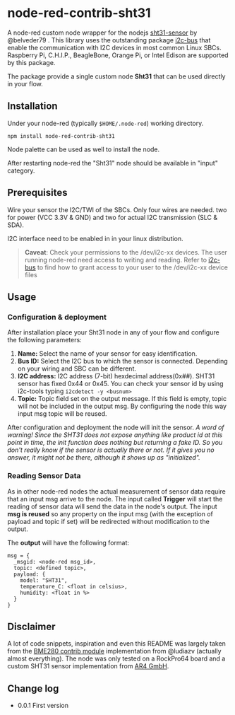 # node-red-contrib-sht31

A node-red custom node wrapper for the nodejs [sht31-sensor](https://github.com/belveder79/sht31-sensor) by @belveder79 . This library uses the outstanding package [i2c-bus](https://github.com/fivdi/i2c-bus) that enable the communication with I2C devices in most common Linux SBCs. Raspberry Pi, C.H.I.P., BeagleBone, Orange Pi,  or Intel Edison are supported by this package.

The package provide a single custom node __Sht31__ that can be used directly in your flow.


## Installation

Under your node-red (typically ``$HOME/.node-red``) working directory.

``
npm install node-red-contrib-sht31
``

Node palette can be used as well to install the node.

After restarting node-red the "Sht31" node should be available in "input" category.

## Prerequisites

Wire your sensor the I2C/TWI of the SBCs. Only four wires are needed. two for power (VCC 3.3V & GND) and two for actual I2C transmission (SLC & SDA).

I2C interface need to be enabled in in your linux distribution.

>__Caveat__:
> Check your permissions to the /dev/i2c-xx devices. The user running node-red need access to writing and reading.
> Refer to [i2c-bus](https://github.com/fivdi/i2c-bus) to find how to grant access to your user to the /dev/i2c-xx device files

## Usage

### Configuration & deployment
After installation place your Sht31 node in any of your flow and configure the following parameters:

1. __Name:__ Select the name of your sensor for easy identification.
2. __Bus ID:__ Select the I2C bus to which the sensor is connected. Depending on your wiring and SBC can be different.
3. __I2C address:__ I2C address (7-bit) hexdecimal address(0x##). SHT31 sensor has fixed 0x44 or 0x45. You can check your sensor id by using i2c-tools typing ``i2cdetect -y <busnum>``
4. __Topic:__ Topic field set on the output message. If this field is empty, topic will not be included in the output msg. By configuring the node this way input msg topic will be reused.

After configuration and deployment the node will init the sensor. *A word of warning! Since the SHT31 does not expose anything like product id at this point in time, the init function does nothing but returning a fake ID. So you don't really know if the sensor is actually there or not. If it gives you no answer, it might not be there, although it shows up as "initialized".*

### Reading Sensor Data
As in other node-red nodes the actual measurement of sensor data require that an input msg arrive to the node. The input called __Trigger__ will start the reading of sensor data will send the data in the node's output. The input __msg is reused__ so any property on the input msg (with the exception of payload and topic if set) will be redirected without modification to the output.

The __output__ will have the following format:

```
msg = {
  _msgid: <node-red msg_id>,
  topic: <defined topic>,
  payload: {
    model: "SHT31",
    temperature_C: <float in celsius>,
    humidity: <float in %>
  }
}
```

## Disclaimer

A lot of code snippets, inspiration and even this README was largely taken from the [BME280 contrib module](https://github.com/ludiazv/node-red-contrib-bme280) implementation from @ludiazv (actually almost everything). The node was only tested on a RockPro64 board and a custom SHT31 sensor implementation from [AR4 GmbH](https://www.ar4.io).

## Change log

* 0.0.1 First version
